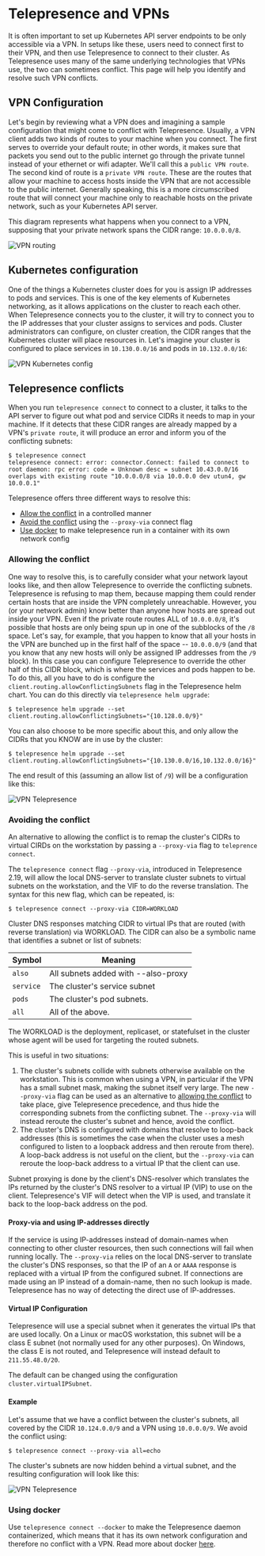 # Telepresence and VPNs

It is often important to set up Kubernetes API server endpoints to be only accessible via a VPN.
In setups like these, users need to connect first to their VPN, and then use Telepresence to connect
to their cluster. As Telepresence uses many of the same underlying technologies that VPNs use,
the two can sometimes conflict. This page will help you identify and resolve such VPN conflicts.

## VPN Configuration

Let's begin by reviewing what a VPN does and imagining a sample configuration that might come
to conflict with Telepresence.
Usually, a VPN client adds two kinds of routes to your machine when you connect.
The first serves to override your default route; in other words, it makes sure that packets
you send out to the public internet go through the private tunnel instead of your
ethernet or wifi adapter. We'll call this a `public VPN route`.
The second kind of route is a `private VPN route`. These are the routes that allow your
machine to access hosts inside the VPN that are not accessible to the public internet.
Generally speaking, this is a more circumscribed route that will connect your machine
only to reachable hosts on the private network, such as your Kubernetes API server.

This diagram represents what happens when you connect to a VPN, supposing that your
private network spans the CIDR range: `10.0.0.0/8`.

![VPN routing](../images/vpn-routing.jpg)

## Kubernetes configuration

One of the things a Kubernetes cluster does for you is assign IP addresses to pods and services.
This is one of the key elements of Kubernetes networking, as it allows applications on the cluster
to reach each other. When Telepresence connects you to the cluster, it will try to connect you
to the IP addresses that your cluster assigns to services and pods.
Cluster administrators can configure, on cluster creation, the CIDR ranges that the Kubernetes
cluster will place resources in. Let's imagine your cluster is configured to place services in
`10.130.0.0/16` and pods in `10.132.0.0/16`:

![VPN Kubernetes config](../images/vpn-k8s-config.jpg)

## Telepresence conflicts

When you run `telepresence connect` to connect to a cluster, it talks to the API server
to figure out what pod and service CIDRs it needs to map in your machine. If it detects
that these CIDR ranges are already mapped by a VPN's `private route`, it will produce an
error and inform you of the conflicting subnets:

```console
$ telepresence connect
telepresence connect: error: connector.Connect: failed to connect to root daemon: rpc error: code = Unknown desc = subnet 10.43.0.0/16 overlaps with existing route "10.0.0.0/8 via 10.0.0.0 dev utun4, gw 10.0.0.1"
```

Telepresence offers three different ways to resolve this:

- [Allow the conflict](#allowing-the-conflict) in a controlled manner
- [Avoid the conflict](#avoiding-the-conflict) using the `--proxy-via` connect flag
- [Use docker](#using-docker) to make telepresence run in a container with its own network config

### Allowing the conflict

One way to resolve this, is to carefully consider what your network layout looks like, and
then allow Telepresence to override the conflicting subnets.
Telepresence is refusing to map them, because mapping them could render certain hosts that
are inside the VPN completely unreachable. However, you (or your network admin) know better
than anyone how hosts are spread out inside your VPN.
Even if the private route routes ALL of `10.0.0.0/8`, it's possible that hosts are only
being spun up in one of the subblocks of the `/8` space. Let's say, for example,
that you happen to know that all your hosts in the VPN are bunched up in the first
half of the space -- `10.0.0.0/9` (and that you know that any new hosts will
only be assigned IP addresses from the `/9` block). In this case you
can configure Telepresence to override the other half of this CIDR block, which is where the
services and pods happen to be.
To do this, all you have to do is configure the `client.routing.allowConflictingSubnets` flag
in the Telepresence helm chart. You can do this directly via `telepresence helm upgrade`:

```console
$ telepresence helm upgrade --set client.routing.allowConflictingSubnets="{10.128.0.0/9}"
```

You can also choose to be more specific about this, and only allow the CIDRs that you KNOW
are in use by the cluster:

```console
$ telepresence helm upgrade --set client.routing.allowConflictingSubnets="{10.130.0.0/16,10.132.0.0/16}"
```

The end result of this (assuming an allow list of `/9`) will be a configuration like this:

![VPN Telepresence](../images/vpn-with-tele.jpg)

### Avoiding the conflict

An alternative to allowing the conflict is to remap the cluster's CIDRs to virtual CIRDs
on the workstation by passing a `--proxy-via` flag to `teleprence connect`.

The `telepresence connect` flag `--proxy-via`, introduced in Telepresence 2.19, will allow the local DNS-server to translate cluster subnets to virtual subnets on the workstation, and the VIF to do the reverse translation. The syntax for this new flag, which can be repeated, is:

```console
$ telepresence connect --proxy-via CIDR=WORKLOAD
```
Cluster DNS responses matching CIDR to virtual IPs that are routed (with reverse translation) via WORKLOAD. The CIDR can also be a symbolic name that identifies a subnet or list of subnets:

| Symbol    | Meaning                             |
|-----------|-------------------------------------|
| `also`    | All subnets added with --also-proxy |
| `service` | The cluster's service subnet        | 
| `pods`    | The cluster's pod subnets.          | 
| `all`     | All of the above.                   |

The WORKLOAD is the deployment, replicaset, or statefulset in the cluster whose agent will be used for targeting the routed subnets.

This is useful in two situations:

1. The cluster's subnets collide with subnets otherwise available on the workstation. This is common when using a VPN, in particular if the VPN has a small subnet mask, making the subnet itself very large. The new `--proxy-via` flag can be used as an alternative to [allowing the conflict](#allowing-the-conflict) to take place, give Telepresence precedence, and thus hide the corresponding subnets from the conflicting subnet. The `--proxy-via` will instead reroute the cluster's subnet and hence, avoid the conflict.
2. The cluster's DNS is configured with domains that resolve to loop-back addresses (this is sometimes the case when the cluster uses a mesh configured to listen to a loopback address and then reroute from there). A loop-back address is not useful on the client, but the `--proxy-via` can reroute the loop-back address to a virtual IP that the client can use.

Subnet proxying is done by the client's DNS-resolver which translates the IPs returned by the cluster's DNS resolver to a virtual IP (VIP) to use on the client. Telepresence's VIF will detect when the VIP is used, and translate it back to the loop-back address on the pod.

#### Proxy-via and using IP-addresses directly

If the service is using IP-addresses instead of domain-names when connecting to other cluster resources, then such connections will fail when running locally. The `--proxy-via` relies on the local DNS-server to translate the cluster's DNS responses, so that the IP of an `A` or `AAAA` response is replaced with a virtual IP from the configured subnet. If connections are made using an IP instead of a domain-name, then no such lookup is made. Telepresence has no way of detecting the direct use of IP-addresses.

#### Virtual IP Configuration

Telepresence will use a special subnet when it generates the virtual IPs that are used locally. On a Linux or macOS workstation, this subnet will be
a class E subnet (not normally used for any other purposes). On Windows, the class E is not routed, and Telepresence will instead default to `211.55.48.0/20`.

The default can be changed using the configuration `cluster.virtualIPSubnet`.

#### Example

Let's assume that we have a conflict between the cluster's subnets, all covered by the CIDR `10.124.0.0/9` and a VPN using `10.0.0.0/9`. We avoid the conflict using:

```console
$ telepresence connect --proxy-via all=echo
```

The cluster's subnets are now hidden behind a virtual subnet, and the resulting configuration will look like this:

![VPN Telepresence](../images/vpn-proxy-via.jpg)

### Using docker

Use `telepresence connect --docker` to make the Telepresence daemon containerized, which means that it has its own network configuration and therefore no conflict with a VPN. Read more about docker [here](docker-run.md).
